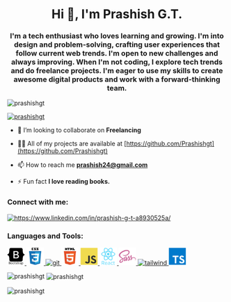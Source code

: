 <h1 align="center">Hi 👋, I'm Prashish G.T.</h1>
<h3 align="center">I'm a tech enthusiast who loves learning and growing. I'm into design and problem-solving, crafting user experiences that follow current web trends. I'm open to new challenges and always improving. When I'm not coding, I explore tech trends and do freelance projects. I'm eager to use my skills to create awesome digital products and work with a forward-thinking team.</h3>

<p align="left"> <img src="https://komarev.com/ghpvc/?username=prashishgt&label=Profile%20views&color=0e75b6&style=flat" alt="prashishgt" /> </p>

<p align="left"> <a href="https://github.com/ryo-ma/github-profile-trophy"><img src="https://github-profile-trophy.vercel.app/?username=prashishgt" alt="prashishgt" /></a> </p>

- 👯 I’m looking to collaborate on **Freelancing**

- 👨‍💻 All of my projects are available at [https://github.com/Prashishgt](https://github.com/Prashishgt)

- 📫 How to reach me **prashish24@gmail.com**

- ⚡ Fun fact **I love reading books.**

<h3 align="left">Connect with me:</h3>
<p align="left">
<a href="https://linkedin.com/in/https://www.linkedin.com/in/prashish-g-t-a8930525a/" target="blank"><img align="center" src="https://raw.githubusercontent.com/rahuldkjain/github-profile-readme-generator/master/src/images/icons/Social/linked-in-alt.svg" alt="https://www.linkedin.com/in/prashish-g-t-a8930525a/" height="30" width="40" /></a>
</p>

<h3 align="left">Languages and Tools:</h3>
<p align="left"> <a href="https://getbootstrap.com" target="_blank" rel="noreferrer"> <img src="https://raw.githubusercontent.com/devicons/devicon/master/icons/bootstrap/bootstrap-plain-wordmark.svg" alt="bootstrap" width="40" height="40"/> </a> <a href="https://www.w3schools.com/css/" target="_blank" rel="noreferrer"> <img src="https://raw.githubusercontent.com/devicons/devicon/master/icons/css3/css3-original-wordmark.svg" alt="css3" width="40" height="40"/> </a> <a href="https://git-scm.com/" target="_blank" rel="noreferrer"> <img src="https://www.vectorlogo.zone/logos/git-scm/git-scm-icon.svg" alt="git" width="40" height="40"/> </a> <a href="https://www.w3.org/html/" target="_blank" rel="noreferrer"> <img src="https://raw.githubusercontent.com/devicons/devicon/master/icons/html5/html5-original-wordmark.svg" alt="html5" width="40" height="40"/> </a> <a href="https://developer.mozilla.org/en-US/docs/Web/JavaScript" target="_blank" rel="noreferrer"> <img src="https://raw.githubusercontent.com/devicons/devicon/master/icons/javascript/javascript-original.svg" alt="javascript" width="40" height="40"/> </a> <a href="https://reactjs.org/" target="_blank" rel="noreferrer"> <img src="https://raw.githubusercontent.com/devicons/devicon/master/icons/react/react-original-wordmark.svg" alt="react" width="40" height="40"/> </a> <a href="https://sass-lang.com" target="_blank" rel="noreferrer"> <img src="https://raw.githubusercontent.com/devicons/devicon/master/icons/sass/sass-original.svg" alt="sass" width="40" height="40"/> </a> <a href="https://tailwindcss.com/" target="_blank" rel="noreferrer"> <img src="https://www.vectorlogo.zone/logos/tailwindcss/tailwindcss-icon.svg" alt="tailwind" width="40" height="40"/> </a> <a href="https://www.typescriptlang.org/" target="_blank" rel="noreferrer"> <img src="https://raw.githubusercontent.com/devicons/devicon/master/icons/typescript/typescript-original.svg" alt="typescript" width="40" height="40"/> </a> </p>

<p><img align="left" src="https://github-readme-stats.vercel.app/api/top-langs?username=prashishgt&show_icons=true&locale=en&layout=compact" alt="prashishgt" /></p>

<p>&nbsp;<img align="center" src="https://github-readme-stats.vercel.app/api?username=prashishgt&show_icons=true&locale=en" alt="prashishgt" /></p>

<p><img align="center" src="https://github-readme-streak-stats.herokuapp.com/?user=prashishgt&" alt="prashishgt" /></p>

